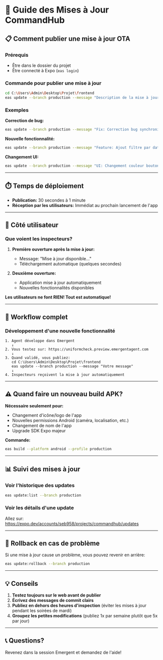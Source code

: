 # 🔄 Guide des Mises à Jour CommandHub

## 📋 Comment publier une mise à jour OTA

### Prérequis
- Être dans le dossier du projet
- Être connecté à Expo (`eas login`)

### Commande pour publier une mise à jour

```bash
cd C:\Users\Admin\Desktop\Projet\frontend
eas update --branch production --message "Description de la mise à jour"
```

### Exemples

**Correction de bug:**
```bash
eas update --branch production --message "Fix: Correction bug synchronisation"
```

**Nouvelle fonctionnalité:**
```bash
eas update --branch production --message "Feature: Ajout filtre par date"
```

**Changement UI:**
```bash
eas update --branch production --message "UI: Changement couleur boutons"
```

---

## ⏱️ Temps de déploiement

- **Publication:** 30 secondes à 1 minute
- **Réception par les utilisateurs:** Immédiat au prochain lancement de l'app

---

## 📱 Côté utilisateur

### Que voient les inspecteurs?

1. **Première ouverture après la mise à jour:**
   - Message: "Mise à jour disponible..."
   - Téléchargement automatique (quelques secondes)
   
2. **Deuxième ouverture:**
   - Application mise à jour automatiquement
   - Nouvelles fonctionnalités disponibles

**Les utilisateurs ne font RIEN! Tout est automatique!**

---

## 🔄 Workflow complet

### Développement d'une nouvelle fonctionnalité

```
1. Agent développe dans Emergent
   ↓
2. Vous testez sur: https://uniformcheck.preview.emergentagent.com
   ↓
3. Quand validé, vous publiez:
   cd C:\Users\Admin\Desktop\Projet\frontend
   eas update --branch production --message "Votre message"
   ↓
4. Inspecteurs reçoivent la mise à jour automatiquement
```

---

## ⚠️ Quand faire un nouveau build APK?

**Nécessaire seulement pour:**
- Changement d'icône/logo de l'app
- Nouvelles permissions Android (caméra, localisation, etc.)
- Changement de nom de l'app
- Upgrade SDK Expo majeur

**Commande:**
```bash
eas build --platform android --profile production
```

---

## 📊 Suivi des mises à jour

### Voir l'historique des updates

```bash
eas update:list --branch production
```

### Voir les détails d'une update

Allez sur: https://expo.dev/accounts/seb958/projects/commandhub/updates

---

## 🐛 Rollback en cas de problème

Si une mise à jour cause un problème, vous pouvez revenir en arrière:

```bash
eas update:rollback --branch production
```

---

## 💡 Conseils

1. **Testez toujours sur le web avant de publier**
2. **Écrivez des messages de commit clairs**
3. **Publiez en dehors des heures d'inspection** (éviter les mises à jour pendant les soirées de mardi)
4. **Groupez les petites modifications** (publiez 1x par semaine plutôt que 5x par jour)

---

## 📞 Questions?

Revenez dans la session Emergent et demandez de l'aide!
